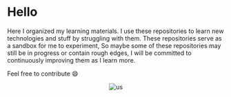 # Hello 

Here I organized my learning materials.
I use these repositories to learn new technologies and stuff by struggling with them.
These repositories serve as a sandbox for me to experiment,
So maybe some of these repositories may still be in progress or contain rough edges, 
I will be committed to continuously improving them as I learn more.

Feel free to contribute 😄

<p align="center">
  <img src="https://raw.githubusercontent.com/SinaAboutalebi-Learning/.github/main/profile/images/fancy-astronaut.gif" alt="us" />
</p>
